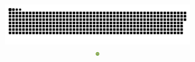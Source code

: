 
<p align="center">
 <img width="1000" src="github-snake.svg" alt="snake"/>
</p>

<p align="center">
 <img width="10" src="br.svg" alt="br"/>
</p>



